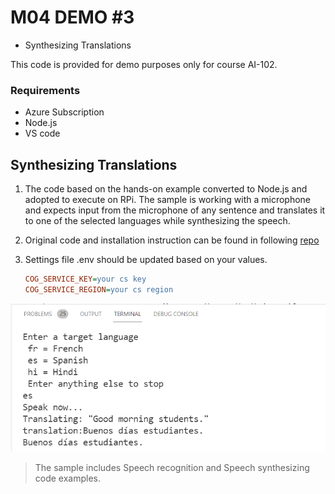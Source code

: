 # M04 DEMO #3

- Synthesizing Translations

This code is provided for demo purposes only for course AI-102.

### Requirements
- Azure Subscription
- Node.js
- VS code

## Synthesizing Translations

1. The code based on the hands-on example converted to Node.js and adopted to execute on RPi. The sample is working with a microphone and expects input from the microphone of any sentence and translates it to one of the selected languages while synthesizing the speech.

1. Original code and installation instruction can be found in following [repo](https://github.com/true-while/AI-102-AIEngineer-Nodejs)


1. Settings file .env should be updated based on your values.

    ```INI
    COG_SERVICE_KEY=your cs key
    COG_SERVICE_REGION=your cs region
    ```

![translator](translator.png)

>The sample includes Speech recognition and Speech synthesizing code examples. 

